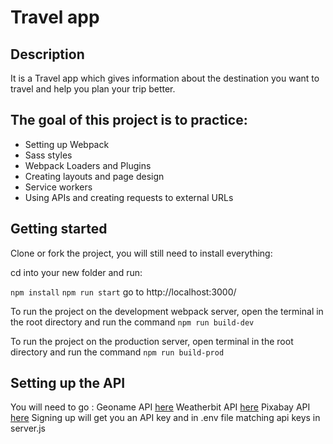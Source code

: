 
#  Travel app

## Description 
 It is a Travel app which gives information about the destination you want to travel and help you plan your trip better.

## The goal of this project is to practice:

* Setting up Webpack
* Sass styles
* Webpack Loaders and Plugins
* Creating layouts and page design
* Service workers
* Using APIs and creating requests to external URLs


## Getting started
Clone or fork the project, you will still need to install everything:

cd into your new folder and run:

`npm install` 
`npm run start` 
 go to http://localhost:3000/

To run the project on the development webpack server, open the terminal in the root directory and run the command
`npm run build-dev`

To run the project on the production server, open terminal in the root directory and run the command
`npm run build-prod`

## Setting up the API

You will need to go :
Geoname API [here](http://www.geonames.org/)
Weatherbit API [here](https://www.weatherbit.io/)
Pixabay API [here](https://pixabay.com/api/docs/)
Signing up will get you an API key and in .env file matching api keys in server.js







